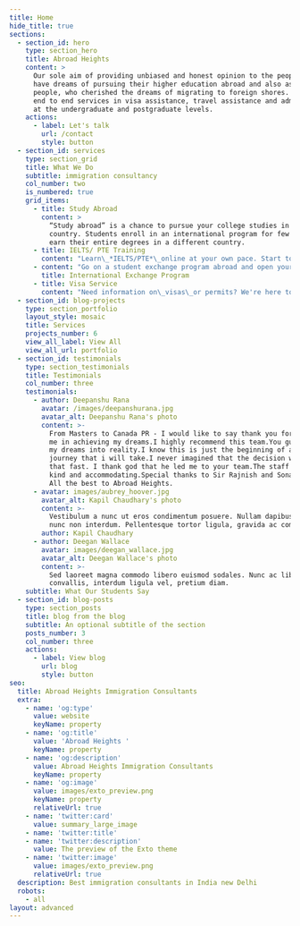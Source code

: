 ```yaml
---
title: Home
hide_title: true
sections:
  - section_id: hero
    type: section_hero
    title: Abroad Heights
    content: >
      Our sole aim of providing unbiased and honest opinion to the people who
      have dreams of pursuing their higher education abroad and also assisting
      people, who cherished the dreams of migrating to foreign shores. We render
      end to end services in visa assistance, travel assistance and admissions
      at the undergraduate and postgraduate levels.
    actions:
      - label: Let's talk
        url: /contact
        style: button
  - section_id: services
    type: section_grid
    title: What We Do
    subtitle: immigration consultancy
    col_number: two
    is_numbered: true
    grid_items:
      - title: Study Abroad
        content: >
          “Study abroad” is a chance to pursue your college studies in a foreign
          country. Students enroll in an international program for few year and
          earn their entire degrees in a different country.
      - title: IELTS/ PTE Training
        content: "Learn\_*IELTS/PTE*\_online at your own pace. Start today and improve your skills. Join hundreds of learners from around the world already learning . 45-day guarantee  Real-world experts. Lifetime access.\n"
      - content: "Go on a student exchange program abroad and open yourself to a world of opportunity. Becoming a\_foreign exchange student\_is a big decision. Get in touch so we can discuss your options.\n"
        title: International Exchange Program
      - title: Visa Service
        content: "Need information on\_visas\_or permits? We're here to help. Welcome to Abroad Heights.\_Visas, eVisas & Permits. Passport\_Services, Government\_Services.\n"
  - section_id: blog-projects
    type: section_portfolio
    layout_style: mosaic
    title: Services
    projects_number: 6
    view_all_label: View All
    view_all_url: portfolio
  - section_id: testimonials
    type: section_testimonials
    title: Testimonials
    col_number: three
    testimonials:
      - author: Deepanshu Rana
        avatar: /images/deepanshurana.jpg
        avatar_alt: Deepanshu Rana's photo
        content: >-
          From Masters to Canada PR - I would like to say thank you for helping
          me in achieving my dreams.I highly recommend this team.You guys turned
          my dreams into reality.I know this is just the beginning of a long
          journey that i will take.I never imagined that the decision will be
          that fast. I thank god that he led me to your team.The staff was all
          kind and accommodating.Special thanks to Sir Rajnish and Sonal Mam.
          All the best to Abroad Heights.
      - avatar: images/aubrey_hoover.jpg
        avatar_alt: Kapil Chaudhary's photo
        content: >-
          Vestibulum a nunc ut eros condimentum posuere. Nullam dapibus quis
          nunc non interdum. Pellentesque tortor ligula, gravida ac commodo eu.
        author: Kapil Chaudhary
      - author: Deegan Wallace
        avatar: images/deegan_wallace.jpg
        avatar_alt: Deegan Wallace's photo
        content: >-
          Sed laoreet magna commodo libero euismod sodales. Nunc ac libero
          convallis, interdum ligula vel, pretium diam.
    subtitle: What Our Students Say
  - section_id: blog-posts
    type: section_posts
    title: blog from the blog
    subtitle: An optional subtitle of the section
    posts_number: 3
    col_number: three
    actions:
      - label: View blog
        url: blog
        style: button
seo:
  title: Abroad Heights Immigration Consultants
  extra:
    - name: 'og:type'
      value: website
      keyName: property
    - name: 'og:title'
      value: 'Abroad Heights '
      keyName: property
    - name: 'og:description'
      value: Abroad Heights Immigration Consultants
      keyName: property
    - name: 'og:image'
      value: images/exto_preview.png
      keyName: property
      relativeUrl: true
    - name: 'twitter:card'
      value: summary_large_image
    - name: 'twitter:title'
    - name: 'twitter:description'
      value: The preview of the Exto theme
    - name: 'twitter:image'
      value: images/exto_preview.png
      relativeUrl: true
  description: Best immigration consultants in India new Delhi
  robots:
    - all
layout: advanced
---
```

